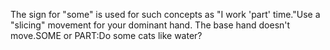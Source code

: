 The sign for "some" is used for such concepts as "I work 'part' time."Use a "slicing" movement for your dominant hand. The base hand doesn't move.SOME or PART:Do some cats like water?
